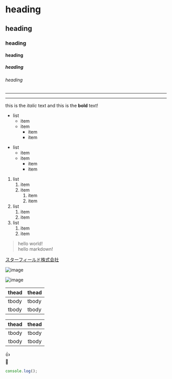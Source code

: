 <!-- 見出し -->

# heading
## heading
### heading
#### heading
##### heading
###### heading

<!-- ライン -->
***
___

<!-- 強調 -->
this is the *italic* text and this is the **bold** text!

<!-- 箇条書きリスト -->
* list
  * item
  * item
    * item
    * item

- list
  - item
  - item
    - item
    - item

<!-- 番号書きリスト -->
1. list
    1. item
    1. item
        1. item
        1. item
1. list
    1. item
    1. item
1. list
    1. item
    1. item

<!-- 引用 -->
> hello world! <br>
> hello markdown!

<!-- リンク [テキスト](リンク)-->
[スターフィールド株式会社](https://sterfield.co.jp/)

<!-- イメージ ![]()-->
![image](XXX.png)

![image](icon/ico_cart.png)

<!-- テーブル -->
 thead | thead 
 ----- | -----
 tbody | tbody
 tbody | tbody

| thead | thead |
| :-----: | :-----: |
| tbody | tbody |
| tbody | tbody |


<!-- emoji -->
&#128077; <br>
&#128079; <br>

<!-- code -->
```javascript
console.log();
```